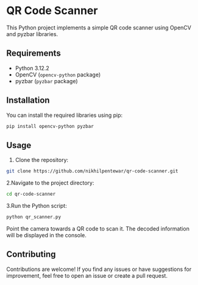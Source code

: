 # QR Code Scanner

This Python project implements a simple QR code scanner using OpenCV and pyzbar libraries.

## Requirements

- Python 3.12.2
- OpenCV (`opencv-python` package)
- pyzbar (`pyzbar` package)

## Installation

You can install the required libraries using pip:

```bash
pip install opencv-python pyzbar
```
## Usage

1. Clone the repository:

```bash
git clone https://github.com/nikhilpentewar/qr-code-scanner.git
```
2.Navigate to the project directory:
```bash
cd qr-code-scanner
```
3.Run the Python script:
```bash
python qr_scanner.py
```
Point the camera towards a QR code to scan it. The decoded information will be displayed in the console.

## Contributing

Contributions are welcome! If you find any issues or have suggestions for improvement, feel free to open an issue or create a pull request.
